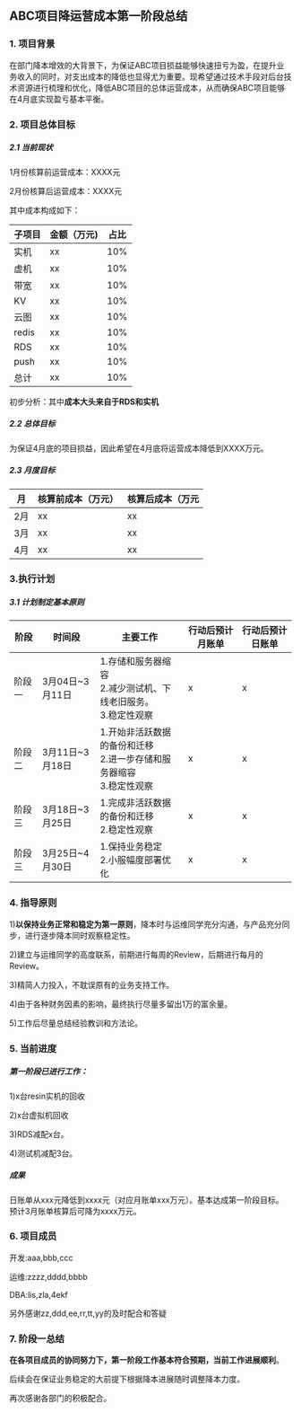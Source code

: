 ## ABC项目降运营成本第一阶段总结

### 1. 项目背景

在部门降本增效的大背景下，为保证ABC项目损益能够快速扭亏为盈，在提升业务收入的同时，对支出成本的降低也显得尤为重要。现希望通过技术手段对后台技术资源进行梳理和优化，降低ABC项目的总体运营成本，从而确保ABC项目能够在4月底实现盈亏基本平衡。

### 2. 项目总体目标

##### 2.1 当前现状

1月份核算前运营成本：XXXX元

2月份核算后运营成本：XXXX元

其中成本构成如下：

|子项目      |金额（万元)|占比|
|---|---|---|
|实机|xx|10%|
|虚机|xx|10%|
|带宽|xx|10%|
|KV|xx|10%|
|云图|xx|10%|
|redis|xx|10%|
|RDS|xx|10%|
|push|xx|10%|
|总计|xx|10%|

初步分析：其中**成本大头来自于RDS和实机**

##### 2.2 总体目标

为保证4月底的项目损益，因此希望在4月底将运营成本降低到XXXX万元。

##### 2.3 月度目标

|月      |核算前成本（万元）|核算后成本（万元|
|---|---|---|
|2月|xx|xx|
|3月|xx|xx|
|4月|xx|xx|

### 3.执行计划

##### 3.1 计划制定基本原则

|阶段|时间段|主要工作|行动后预计月账单|行动后预计日账单|
|---|---|---|---|---|
|阶段一 |3月04日~3月11日|1.存储和服务器缩容 <br>2.减少测试机、下线老旧服务。<br>3.稳定性观察|x|x|
|阶段二|3月11日~3月18日|1.开始非活跃数据的备份和迁移<br>2.进一步存储和服务器缩容<br>3.稳定性观察|x|x|
|阶段三|3月18日~3月25日|1.完成非活跃数据的备份和迁移<br>2.稳定性观察|x|x|
|阶段三|3月25日~4月30日|1.保持业务稳定<br>2.小服幅度部署优化|x|x|


### 4. 指导原则

1)**以保持业务正常和稳定为第一原则**，降本时与运维同学充分沟通，与产品充分同步，进行逐步降本同时观察稳定性。

2)建立与运维同学的高度联系，前期进行每周的Review，后期进行每月的Review。

3)精简人力投入，不耽误原有的业务支持工作。

4)由于各种财务因素的影响，最终执行尽量多留出1万的富余量。

5)工作后尽量总结经验教训和方法论。

### 5. 当前进度

##### 第一阶段已进行工作：

1)x台resin实机的回收

2)x台虚拟机回收

3)RDS减配x台。

4)测试机减配3台。

##### 成果
日账单从xxx元降低到xxxx元（对应月账单xxx万元）。基本达成第一阶段目标。
预计3月账单核算后可降为xxxx万元。

### 6. 项目成员
开发:aaa,bbb,ccc

运维:zzzz,dddd,bbbb

DBA:lis,zla,4ekf

另外感谢zz,ddd,ee,rr,tt,yy的及时配合和答疑
### 7. 阶段一总结
**在各项目成员的协同努力下，第一阶段工作基本符合预期，当前工作进展顺利**。

后续会在保证业务稳定的大前提下根据降本进展随时调整降本力度。

再次感谢各部门的积极配合。
